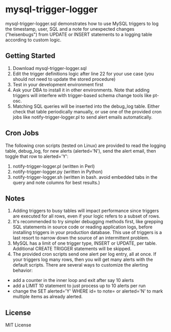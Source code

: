 # mysql-trigger-logger
mysql-trigger-logger.sql demonstrates how to use MySQL triggers to log the timestamp, user, SQL and a note for unexpected changes ("heisenbugs") from UPDATE or INSERT statements to a logging table according to custom logic.

## Getting Started

1. Download mysql-trigger-logger.sql
2. Edit the trigger definitions logic after line 22 for your use case (you should not need to update the stored procedure)
3. Test in your development environment first
4. Ask your DBA to install it in other environments. Note that adding triggers will interfere with trigger-based schema change tools like pt-osc.
5. Matching SQL queries will be inserted into the debug_log table. Either check that table periodically manually, or use one of the provided cron jobs like notify-trigger-logger.pl to send alert emails automatically.

## Cron Jobs

The following cron scripts (tested on Linux) are provided to read the logging table, debug_log, for new alerts (alerted='N'), send the alert email, then toggle that row to alerted='Y':

1. notify-trigger-logger.pl (written in Perl)
2. notify-trigger-logger.py (written in Python)
3. notify-trigger-logger.sh (written in bash. avoid embedded tabs in the query and note columns for best results.)

## Notes

1. Adding triggers to busy tables will impact performance since triggers are executed for all rows, even if your logic refers to a subset of rows.
2. It's recommended to try simpler debugging methods first, like grepping SQL statements in source code or reading application logs, before installing triggers in your production database. This use of triggers is a last resort to narrow down the source of an intermittent  problem.
3. MySQL has a limit of one trigger type, INSERT or UPDATE, per table. Additional CREATE TRIGGER statements will be skipped.
4. The provided cron scripts send one alert per log entry, all at once. If your triggers log many rows, then you will get many alerts with the default scripts. There are several ways to customize the alerting behavior:
  * add a counter in the inner loop and exit after say 10 alerts
  * add a LIMIT 10 statement to just process up to 10 alerts per run
  * change the SET alerted='Y' WHERE id= to note= or alerted='N' to mark multiple items as already alerted.

## License

MIT License
